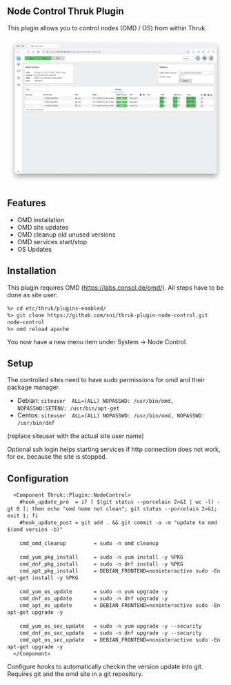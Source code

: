 ## Node Control Thruk Plugin

This plugin allows you to control nodes (OMD / OS) from within Thruk.

![Thruk Node Control Plugin](preview.png "Thruk Node Control Plugin")

## Features

  - OMD installation
  - OMD site updates
  - OMD cleanup old unused versions
  - OMD services start/stop
  - OS Updates

## Installation

This plugin requires OMD (https://labs.consol.de/omd/).
All steps have to be done as site user:

    %> cd etc/thruk/plugins-enabled/
    %> git clone https://github.com/sni/thruk-plugin-node-control.git node-control
    %> omd reload apache

You now have a new menu item under System -> Node Control.

## Setup

The controlled sites need to have sudo permissions for omd and their package
manager.

 - Debian: `siteuser  ALL=(ALL) NOPASSWD: /usr/bin/omd, NOPASSWD:SETENV: /usr/bin/apt-get`
 - Centos: `siteuser  ALL=(ALL) NOPASSWD: /usr/bin/omd, NOPASSWD: /usr/bin/dnf`

(replace siteuser with the actual site user name)

Optional ssh login helps starting services if http connection does not work, for
ex. because the site is stopped.

## Configuration

```
  <Component Thruk::Plugin::NodeControl>
    #hook_update_pre  = if [ $(git status --porcelain 2>&1 | wc -l) -gt 0 ]; then echo "omd home not clean"; git status --porcelain 2>&1; exit 1; fi
    #hook_update_post = git add . && git commit -a -m "update to omd $(omd version -b)"

    cmd_omd_cleanup         = sudo -n omd cleanup

    cmd_yum_pkg_install     = sudo -n yum install -y %PKG
    cmd_dnf_pkg_install     = sudo -n dnf install -y %PKG
    cmd_apt_pkg_install     = DEBIAN_FRONTEND=noninteractive sudo -En apt-get install -y %PKG

    cmd_yum_os_update       = sudo -n yum upgrade -y
    cmd_dnf_os_update       = sudo -n dnf upgrade -y
    cmd_apt_os_update       = DEBIAN_FRONTEND=noninteractive sudo -En apt-get upgrade -y

    cmd_yum_os_sec_update   = sudo -n yum upgrade -y --security
    cmd_dnf_os_sec_update   = sudo -n dnf upgrade -y --security
    cmd_apt_os_sec_update   = DEBIAN_FRONTEND=noninteractive sudo -En apt-get upgrade -y
  </Component>
```

Configure hooks to automatically checkin the version update into git. Requires
git and the omd site in a git repository.
